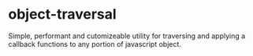 # object-traversal
Simple, performant and cutomizeable utility for traversing and applying a callback functions to any portion of javascript object.
